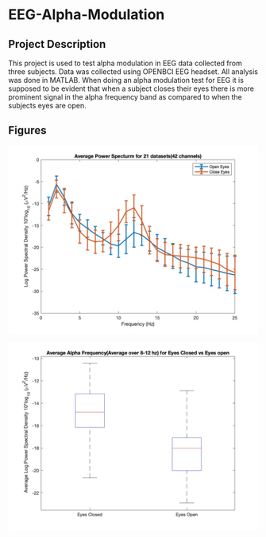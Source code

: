 # EEG-Alpha-Modulation

## Project Description 
This project is used to test alpha modulation in EEG data collected from three subjects. Data was collected using OPENBCI EEG headset. All analysis was done in MATLAB. When doing an alpha modulation test for EEG it is supposed to be evident that when a subject closes their eyes there is more prominent signal in the alpha frequency band as compared to when the subjects eyes are open.


## Figures

![alt text](https://github.com/laythamra28/EEG-Alpha-Modulation/blob/main/Average-powerspectrum-all.jpg)

![alt text](https://github.com/laythamra28/EEG-Alpha-Modulation/blob/main/boxplot-openvsclose.jpg)
